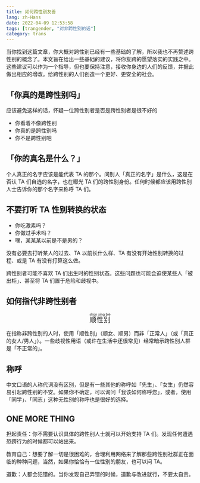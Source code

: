 ```yaml
---
title: 如何跨性别友善
lang: zh-Hans
date: 2022-04-09 12:53:58
tags: [trangender, "对非跨性别的话"]
category: trans
---
```


当你找到这篇文章，你大概对跨性别已经有一些基础的了解，所以我也不再赘述跨性别的概念了。本文旨在给出一些基础的建议，将你友跨的愿望落实的实践之中。这些建议可以作为一个指导，但也要保持注意，接收你身边的人们的反馈，并据此做出相应的增改。给跨性别的人们创造一个更好、更安全的社会。

<!--more-->

## 「你真的是跨性别吗」

应该避免这样的话，怀疑一位跨性别者是否是跨性别者是很不好的

- 你看着不像跨性别
- 你真的是跨性别吗
- 你不是跨性别吧

## 「你的真名是什么？」

个人真正的名字应该是能代表 TA 的那个。问别人「真正的名字」是什么，这是在否认 TA 们自选的名字，也在曝光 TA 们的跨性别身份。任何时候都应该用跨性别人士告诉你的那个名字来称呼 TA 们。

## 不要打听 TA 性别转换的状态

- 你吃激素吗？
- 你做过手术吗？
- 嘿，某某某以前是不是男的？

没有必要去打听某人的过去、TA 以前长什么样、TA 有没有开始性别转换的过程、或是 TA 有没有打算这么做。

跨性别者可能不喜欢 TA 们出生时的性别状态。这些问题也可能会迫使某些人「被出柜」、甚至将 TA 们置于危险和歧视中。

## 如何指代非跨性别者

<center><ruby style="font-size: large;">顺性别<rp>(</rp><rt>shùn xìng bié</rt><rp>)</rp></ruby></center>

在指称非跨性别的人时，使用「顺性别」（顺女、顺男）而非「正常人」（或「真正的女人/男人」）。一些歧视性用语（或许在生活中还很常见）经常暗示跨性别人群是「不正常的」。

## 称呼

中文口语的人称代词没有区别，但是有一些其他的称呼如「先生」、「女生」仍然容易引起跨性别的不安。如果你不确定，可以询问「我该如何称呼您」，或者，使用「同学」、「同志」这种无性别的称呼也是很好的选择。

## ONE MORE THING

担起责任：你不需要认识具体的跨性别人士就可以开始支持 TA 们。发现任何遭遇恐跨行为的时候都可以站出来。

教育自己：想要了解一切是很困难的，合理利用网络来了解那些跨性别社群正在面临的种种问题，当然，如果你恰恰有一位性别的朋友，也可以问 TA。

道歉：人都会犯错的。当你发现自己弄错的时候，道歉与改进就行，不要太自责。
